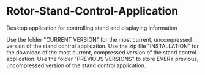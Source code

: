 # Rotor-Stand-Control-Application
Desktop application for controlling stand and displaying information

Use the folder "CURRENT VERSION" for the most current, uncompressed version of the stand control application.
Use the zip file "INSTALLATION" for the download of the most current, compressed version of the stand control application.
Use the folder "PREVIOUS VERSIONS" to store EVERY previous, uncompressed version of the stand control application.
